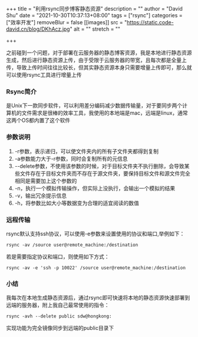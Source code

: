 +++
title = "利用rsync同步博客静态资源"
description = ""
author = "David Shu"
date = "2021-10-30T10:37:13+08:00"
tags = ["rsync"]
categories = ["效率开发"]
removeBlur = false
[[images]]
  src = "https://static.code-david.cn/blog/DKhAcz.jpg"
  alt = ""
  stretch = ""

+++

之前碰到一个问题，对于部署在云服务器的静态博客资源，我是本地进行静态资源生成，然后进行静态资源上传，由于受限于云服务器的带宽，且每次都是全量上传，导致上传时间往往比较长，但其实静态资源本身只需要增量上传即可，那么就可以使用rsync工具进行增量上传

### Rsync简介

是Unix下一款同步软件，可以利用差分编码减少数据传输量，对于要同步两个计算机的文件需求是很棒的效率工具，我使用的本地端是mac，远端是linux，通常这两个OS都内置了这个软件

### 参数说明

1. -r参数，表示递归，可以使文件夹内的所有子文件夹都得到复制
2. -a参数能力大于-r参数，同时会复制所有的元信息
3. --delete参数，不使用该参数的时候，对于目标文件夹不执行删除，会导致某些文件存在于目标文件夹而不存在于源文件夹，要保持目标文件和源文件完全相同是需要加上这个参数的
4. -n，执行一个模拟传输操作，但实际上没执行，会输出一个模拟的结果
5. -v，输出冗余提示信息
6. -h，将参数比如大小等数据变为合理的适宜阅读的数值

### 远程传输

rsync默认支持ssh协议，可以使用-e参数来设置使用的协议和端口,举例如下：

```shell
rsync -av /source user@remote_machine:/destination
```

若是需要指定协议和端口，则使用如下方式：
```shell
rsync -av -e 'ssh -p 10022' /source user@remote_machine:/destination
```

### 小结

我每次在本地生成静态资源后，通过rsync即可快速将本地的静态资源快速部署到远端的服务器，附上我自己最常使用的指令：

```shell
rsync -avh --delete public sdw@hongkong:
```

实现功能为完全镜像同步到远端的public目录下